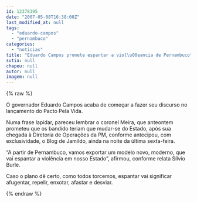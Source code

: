 ```yaml
---
id: 12378395
date: "2007-05-08T16:38:00Z"
last_modified_at: null
tags:
  - "eduardo-campos"
  - "pernambuco"
categories:
  - "noticias"
title: "Eduardo Campos promete espantar a viol\u00eancia de Pernambuco"
sutia: null
chapeu: null
autor: null
imagem: null
---
```

{% raw %}
<p><p><font face=\"&quot;&quot;Verdana&quot;&quot;\">O governador Eduardo Campos acaba de come&ccedil;ar a fazer seu discurso no lan&ccedil;amento do Pacto Pela Vida.</font></p></p>
<p><p><font face=\"&quot;&quot;Verdana&quot;&quot;\">Numa frase lapidar, pareceu lembrar o coronel Meira, que anteontem prometeu que os bandido teriam que mudar-se do Estado, ap&oacute;s sua chegada &agrave; Diretoria de Opera&ccedil;&otilde;es da PM, conforme antecipou, com exclusividade, o Blog de Jamildo, ainda na noite da &uacute;ltima sexta-feira.</font></p></p>
<p><p><font face=\"&quot;&quot;Verdana&quot;&quot;\">&ldquo;A partir de Pernambuco, vamos exportar um modelo novo, moderno, que vai espantar a viol&ecirc;ncia em nosso Estado&rdquo;, afirmou, conforme relata S&iacute;lvio Burle.</font></p></p>
<p><p><font face=\"&quot;&quot;Verdana&quot;&quot;\">Caso o plano d&ecirc; certo, como todos torcemos, espantar vai significar afugentar, repelir, enxotar, afastar e desviar.&nbsp;</font></p> </p>
{% endraw %}